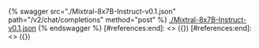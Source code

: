 [#references:start]: <> ({ "template": "openapi" })
[#references:start]: <> ({ "template": "openapi" })
{% swagger src="./Mixtral-8x7B-Instruct-v0.1.json" path="/v2/chat/completions" method="post" %}
[./Mixtral-8x7B-Instruct-v0.1.json](./Mixtral-8x7B-Instruct-v0.1.json)
{% endswagger %}
[#references:end]: <> ({})
[#references:end]: <> ({})